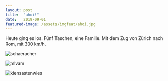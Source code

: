 ```yaml
---
layout: post
title:  "ahoi!"
date:   2019-09-01
featured-image: /assets/imgfeat/ahoi.jpg
---
```


Heute ging es los.
Fünf Taschen, eine Familie.
Mit dem Zug von Zürich nach Rom, mit 300 km/h.

![schaeracher]({{site.baseurl}}/assets/img/01_ahoi/20190901_start01.jpg)

![mlvam]({{site.baseurl}}/assets/img/01_ahoi/20190901_start02.jpg)

![kiensastenwies]({{site.baseurl}}/assets/img/01_ahoi/20190901_start03.jpg)